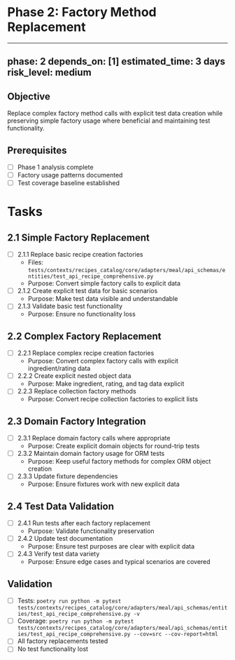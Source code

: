 # Phase 2: Factory Method Replacement

---
phase: 2
depends_on: [1]
estimated_time: 3 days
risk_level: medium
---

## Objective
Replace complex factory method calls with explicit test data creation while preserving simple factory usage where beneficial and maintaining test functionality.

## Prerequisites
- [ ] Phase 1 analysis complete
- [ ] Factory usage patterns documented
- [ ] Test coverage baseline established

# Tasks

## 2.1 Simple Factory Replacement
- [ ] 2.1.1 Replace basic recipe creation factories
  - Files: `tests/contexts/recipes_catalog/core/adapters/meal/api_schemas/entities/test_api_recipe_comprehensive.py`
  - Purpose: Convert simple factory calls to explicit data
- [ ] 2.1.2 Create explicit test data for basic scenarios
  - Purpose: Make test data visible and understandable
- [ ] 2.1.3 Validate basic test functionality
  - Purpose: Ensure no functionality loss

## 2.2 Complex Factory Replacement
- [ ] 2.2.1 Replace complex recipe creation factories
  - Purpose: Convert complex factory calls with explicit ingredient/rating data
- [ ] 2.2.2 Create explicit nested object data
  - Purpose: Make ingredient, rating, and tag data explicit
- [ ] 2.2.3 Replace collection factory methods
  - Purpose: Convert recipe collection factories to explicit lists

## 2.3 Domain Factory Integration
- [ ] 2.3.1 Replace domain factory calls where appropriate
  - Purpose: Create explicit domain objects for round-trip tests
- [ ] 2.3.2 Maintain domain factory usage for ORM tests
  - Purpose: Keep useful factory methods for complex ORM object creation
- [ ] 2.3.3 Update fixture dependencies
  - Purpose: Ensure fixtures work with new explicit data

## 2.4 Test Data Validation
- [ ] 2.4.1 Run tests after each factory replacement
  - Purpose: Validate functionality preservation
- [ ] 2.4.2 Update test documentation
  - Purpose: Ensure test purposes are clear with explicit data
- [ ] 2.4.3 Verify test data variety
  - Purpose: Ensure edge cases and typical scenarios are covered

## Validation
- [ ] Tests: `poetry run python -m pytest tests/contexts/recipes_catalog/core/adapters/meal/api_schemas/entities/test_api_recipe_comprehensive.py -v`
- [ ] Coverage: `poetry run python -m pytest tests/contexts/recipes_catalog/core/adapters/meal/api_schemas/entities/test_api_recipe_comprehensive.py --cov=src --cov-report=html`
- [ ] All factory replacements tested
- [ ] No test functionality lost 